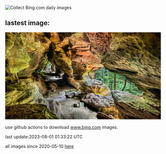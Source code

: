 ![Collect Bing.com daily images](https://github.com/counter2015/bing-daily-images/workflows/Collect%20Bing.com%20daily%20images/badge.svg)
## lastest image:
![](images/RockHouse.jpg)

use github actions to download www.bing.com images.

last update:2023-08-01 01:33:22 UTC

all images since 2020-05-10 [here](https://github.com/counter2015/bing-daily-images/tree/master/images) 
